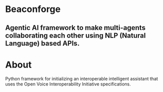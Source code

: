 # Beaconforge
## Agentic AI framework to make multi-agents collaborating each other using NLP (Natural Language) based APIs.

# About
Python framework for initializing an interoperable intelligent assistant that uses the Open Voice Interoperability Initiative specifications.
